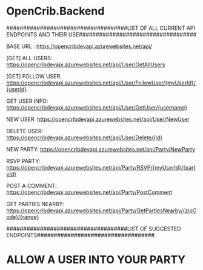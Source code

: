 # OpenCrib.Backend

####################################LIST OF ALL CURRENT API ENDPOINTS AND THEIR USE###################################

BASE URL :
https://opencribdevapi.azurewebsites.net/api/

[GET] ALL USERS:
https://opencribdevapi.azurewebsites.net/api/User/GetAllUsers

[GET] FOLLOW USER:
https://opencribdevapi.azurewebsites.net/api/User/FollowUser/{myUserId}/{userId}

GET USER INFO:
https://opencribdevapi.azurewebsites.net/api/User/GetUser/{username}

NEW USER:
https://opencribdevapi.azurewebsites.net/api/User/NewUser

DELETE USER:
https://opencribdevapi.azurewebsites.net/api/User/Delete/{id}

NEW PARTY:
https://opencribdevapi.azurewebsites.net/api/Party/NewParty

RSVP PARTY:
https://opencribdevapi.azurewebsites.net/api/Party/RSVP/{myUserId}/{partyId}

POST A COMMENT:
https://opencribdevapi.azurewebsites.net/api/Party/PostComment

GET PARTIES NEARBY:
https://opencribdevapi.azurewebsites.net/api/Party/GetPartiesNearby/{zipCode}/{range}

####################################LIST OF SUGGESTED ENDPOINTS###################################

# ALLOW A USER INTO YOUR PARTY
